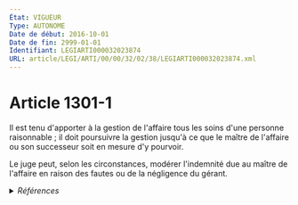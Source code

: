 ```yaml
---
État: VIGUEUR
Type: AUTONOME
Date de début: 2016-10-01
Date de fin: 2999-01-01
Identifiant: LEGIARTI000032023874
URL: article/LEGI/ARTI/00/00/32/02/38/LEGIARTI000032023874.xml
---
```


<h1>Article 1301-1</h1>

Il est tenu d'apporter à la gestion de l'affaire tous les soins d'une personne
raisonnable ; il doit poursuivre la gestion jusqu'à ce que le maître de
l'affaire ou son successeur soit en mesure d'y pourvoir.<br />

Le juge peut, selon les circonstances, modérer l'indemnité due au maître de
l'affaire en raison des fautes ou de la négligence du gérant.


<details>
  <summary><em>Références</em></summary>

  <h2>Articles faisant référence à l'article</h2>
  
  <ul>
    <li>
      <a href="https://legal.tricoteuses.fr//redirection/LEGIARTI000032006591?vers=git&vers=legifrance">Ordonnance n° 2016-131 du 10 février 2016 portant réforme du droit des contrats, du régime général et de la preuve des obligations - article 2 ENTIEREMENT_MODIF</a> CREE source
    </li>
  </ul>
  
  <h2>Références faites par l'article</h2>
  
  <ul>
    <li>
      2016-02-10 CREE cible <a href="https://legal.tricoteuses.fr//redirection/LEGIARTI000032006591?vers=git&vers=legifrance">Ordonnance n° 2016-131 du 10 février 2016 portant réforme du droit des contrats, du régime général et de la preuve des obligations - article 2 ENTIEREMENT_MODIF</a>
    </li>
    <li>
      2999-01-01 CONCORDANCE source <a href="https://legal.tricoteuses.fr//redirection/LEGIARTI000006438724?vers=git&vers=legifrance">Code civil - article 1373 AUTONOME MODIFIE, en vigueur du 1804-03-21 au 2016-10-01</a>
    </li>
    <li>
      2999-01-01 CONCORDANCE source <a href="https://legal.tricoteuses.fr//redirection/LEGIARTI000029336841?vers=git&vers=legifrance">Code civil - article 1374 AUTONOME MODIFIE, en vigueur du 2014-08-06 au 2016-10-01</a>
    </li>
  </ul>
</details>
